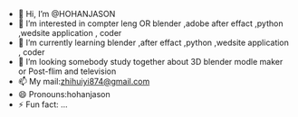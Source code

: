 - 👋 Hi, I’m @HOHANJASON
- 👀 I’m interested in compter leng OR blender ,adobe after effact ,python ,wedsite application , coder
- 🌱 I’m currently learning blender ,after effact ,python ,wedsite application , coder
- 💞️ I’m looking somebody study together about 3D blender modle maker or Post-flim and television
- 📫 My mail:zhihuiyi874@gmail.com
- 😄 Pronouns:hohanjason
- ⚡ Fun fact: ...

<!---
HOHANJASON/HOHANJASON is a ✨ special ✨ repository because its `README.md` (this file) appears on your GitHub profile.
You can click the Preview link to take a look at your changes.
--->
